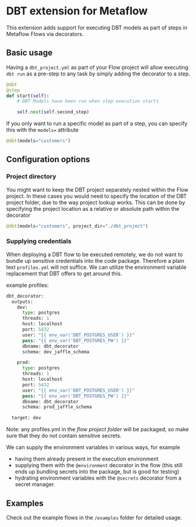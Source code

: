 # DBT extension for Metaflow

This extension adds support for executing DBT models as part of steps in Metaflow Flows via decorators.

## Basic usage

Having a `dbt_project.yml` as part of your Flow project will allow executing `dbt run` as a pre-step to any task by simply adding the decorator to a step.

```python
@dbt
@step
def start(self):
    # DBT Models have been run when step execution starts

    self.next(self.second_step)
```

If you only want to run a specific model as part of a step, you can specify this with the `models=` attribute
```python
@dbt(models="customers")
```

## Configuration options

### Project directory
You might want to keep the DBT project separately nested within the Flow project. In these cases you would need to specify the location of the DBT project folder, due to the way project lookup works.
This can be done by specifying the project location as a relative or absolute path within the decorator
```python
@dbt(models="customers", project_dir="./dbt_project")
```

### Supplying credentials

When deploying a DBT flow to be executed remotely, we do not want to bundle up sensitive credentials into the code package. Therefore a plain text `profiles.yml` will not suffice.
We can utilize the environment variable replacement that DBT offers to get around this.

example profiles:
```python
dbt_decorator:
  outputs:
    dev:
      type: postgres
      threads: 1
      host: localhost
      port: 5432
      user: "{{ env_var('DBT_POSTGRES_USER') }}"
      pass: "{{ env_var('DBT_POSTGRES_PW') }}"
      dbname: dbt_decorator
      schema: dev_jaffle_schema

    prod:
      type: postgres
      threads: 1
      host: localhost
      port: 5432
      user: "{{ env_var('DBT_POSTGRES_USER') }}"
      pass: "{{ env_var('DBT_POSTGRES_PW') }}"
      dbname: dbt_decorator
      schema: prod_jaffle_schema

  target: dev
```

Note: any profiles.yml in the *flow project folder* will be packaged, so make sure that they do not contain sensitive secrets.

We can supply the environment variables in various ways, for example
- having them already present in the execution environment
- supplying them with the `@environment` decorator in the flow (this still ends up bundling secrets into the package, but is good for testing)
- hydrating environment variables with the `@secrets` decorator from a secret manager.

## Examples

Check out the example flows in the `/examples` folder for detailed usage.